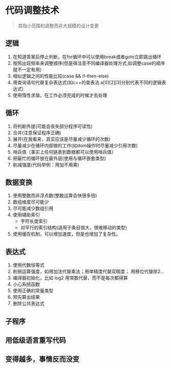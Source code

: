 # 代码调整技术
> 其指小范围的调整而非大规模的设计变更

## 逻辑
1. 在知道答案后停止判断，在for循环中可以使用break或者goto立即跳出循环
2. 按照出现频率来调整顺序(但是得注意不同编译器处理方式,如调整case的顺序就不一定有用)
3. 相似逻辑之间的性能比较(case && if-then-else)
4. 用查询语句代替复杂表达式(如c++的查表法 a[0][2][3]分别代表不同的逻辑表达式)
5. 使用惰性求值，在工作必须完成的时候才去处理


## 循环
1. 将判断外提(可能会丧失部分程序可读性)
2. 合并(注意保证程序正确)
3. 展开(在我看来，其实应该是尽量减少循环的次数)
4. 尽量减少在循环内部做的工作(如dom操作时尽量减少引用次数)
5. 哨兵值（事实上任何链表到数据都可以使用哨兵值）
6. 把最忙的循环放在最外层(使用与循环嵌套类型)
7. 削减强度(代码举例：用加不用乘)


## 数据变换
1. 使用整数而非浮点数(整数运算会快很多倍)
2. 数组维度尽可能少
3. 尽可能减少数组引用
4. 使用辅助索引
   - 字符长度索引
   - 对平行的索引结构(适用于条目很大，很难移动的类型)
5. 使用缓存机制，可以增加速度，但是也增加了复杂性。

## 表达式
1. 使用代数恒等式
2. 削弱运算强度，如用加法代替乘法；用单精度代替双精度； 用移位代替除2...
3. 编译器初始化，比如 log2 用常数代替，而不是每次都得算
4. 小心系统函数
5. 使用正确的常量类型
6. 预先算出结果
7. 删除公共表达式


## 子程序


## 用低级语言重写代码


## 变得越多，事情反而没变




